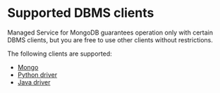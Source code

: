# Supported DBMS clients

Managed Service for MongoDB guarantees operation only with certain DBMS clients, but you are free to use other clients without restrictions.

The following clients are supported:

- [Mongo](https://docs.mongodb.com/manual/mongo/)
- [Python driver](https://docs.mongodb.com/ecosystem/drivers/python/)
- [Java driver](http://mongodb.github.io/mongo-java-driver/)

